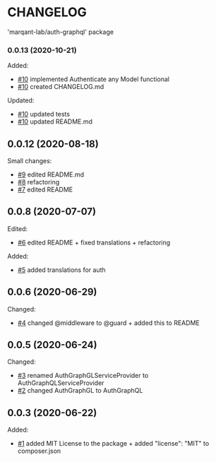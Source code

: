 
# CHANGELOG

'marqant-lab/auth-graphql' package

### 0.0.13 (2020-10-21)

Added:
 - [#10] implemented Authenticate any Model functional
 - [#10] created CHANGELOG.md

Updated:
 - [#10] updated tests
 - [#10] updated README.md

## 0.0.12 (2020-08-18)

Small changes:

- [#9] edited README.md
- [#8] refactoring
- [#7] edited README

## 0.0.8 (2020-07-07)

Edited:

- [#6] edited README + fixed translations + refactoring

Added:

- [#5] added translations for auth

## 0.0.6 (2020-06-29)

Changed:

- [#4] changed @middleware to @guard + added this to README

## 0.0.5 (2020-06-24)

Changed:

- [#3] renamed AuthGraphGLServiceProvider to AuthGraphQLServiceProvider
- [#2] changed AuthGraphGL to AuthGraphQL

## 0.0.3 (2020-06-22)

Added:

- [#1] added MIT License to the package + added "license": "MIT" to composer.json






[#10]: https://github.com/marqant-lab/auth-graphql/pull/10
[#9]: https://github.com/marqant-lab/auth-graphql/pull/9
[#8]: https://github.com/marqant-lab/auth-graphql/pull/8
[#7]: https://github.com/marqant-lab/auth-graphql/pull/7
[#6]: https://github.com/marqant-lab/auth-graphql/pull/6
[#5]: https://github.com/marqant-lab/auth-graphql/pull/5
[#4]: https://github.com/marqant-lab/auth-graphql/pull/4
[#3]: https://github.com/marqant-lab/auth-graphql/pull/3
[#2]: https://github.com/marqant-lab/auth-graphql/pull/2
[#1]: https://github.com/marqant-lab/auth-graphql/pull/1
